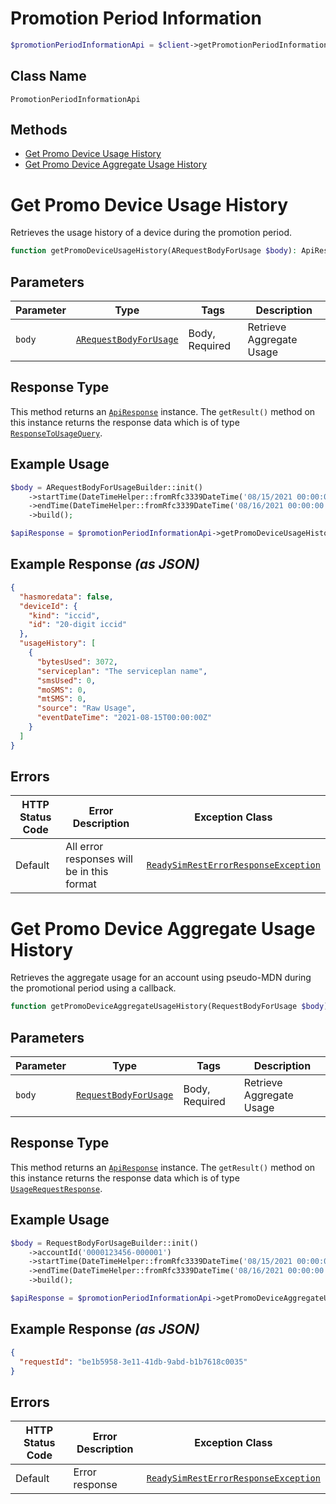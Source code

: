 # Promotion Period Information

```php
$promotionPeriodInformationApi = $client->getPromotionPeriodInformationApi();
```

## Class Name

`PromotionPeriodInformationApi`

## Methods

* [Get Promo Device Usage History](../../doc/controllers/promotion-period-information.md#get-promo-device-usage-history)
* [Get Promo Device Aggregate Usage History](../../doc/controllers/promotion-period-information.md#get-promo-device-aggregate-usage-history)


# Get Promo Device Usage History

Retrieves the usage history of a device during the promotion period.

```php
function getPromoDeviceUsageHistory(ARequestBodyForUsage $body): ApiResponse
```

## Parameters

| Parameter | Type | Tags | Description |
|  --- | --- | --- | --- |
| `body` | [`ARequestBodyForUsage`](../../doc/models/a-request-body-for-usage.md) | Body, Required | Retrieve Aggregate Usage |

## Response Type

This method returns an [`ApiResponse`](../../doc/api-response.md) instance. The `getResult()` method on this instance returns the response data which is of type [`ResponseToUsageQuery`](../../doc/models/response-to-usage-query.md).

## Example Usage

```php
$body = ARequestBodyForUsageBuilder::init()
    ->startTime(DateTimeHelper::fromRfc3339DateTime('08/15/2021 00:00:00'))
    ->endTime(DateTimeHelper::fromRfc3339DateTime('08/16/2021 00:00:00'))
    ->build();

$apiResponse = $promotionPeriodInformationApi->getPromoDeviceUsageHistory($body);
```

## Example Response *(as JSON)*

```json
{
  "hasmoredata": false,
  "deviceId": {
    "kind": "iccid",
    "id": "20-digit iccid"
  },
  "usageHistory": [
    {
      "bytesUsed": 3072,
      "serviceplan": "The serviceplan name",
      "smsUsed": 0,
      "moSMS": 0,
      "mtSMS": 0,
      "source": "Raw Usage",
      "eventDateTime": "2021-08-15T00:00:00Z"
    }
  ]
}
```

## Errors

| HTTP Status Code | Error Description | Exception Class |
|  --- | --- | --- |
| Default | All error responses will be in this format | [`ReadySimRestErrorResponseException`](../../doc/models/ready-sim-rest-error-response-exception.md) |


# Get Promo Device Aggregate Usage History

Retrieves the aggregate usage for an account using pseudo-MDN during the promotional period using a callback.

```php
function getPromoDeviceAggregateUsageHistory(RequestBodyForUsage $body): ApiResponse
```

## Parameters

| Parameter | Type | Tags | Description |
|  --- | --- | --- | --- |
| `body` | [`RequestBodyForUsage`](../../doc/models/request-body-for-usage.md) | Body, Required | Retrieve Aggregate Usage |

## Response Type

This method returns an [`ApiResponse`](../../doc/api-response.md) instance. The `getResult()` method on this instance returns the response data which is of type [`UsageRequestResponse`](../../doc/models/usage-request-response.md).

## Example Usage

```php
$body = RequestBodyForUsageBuilder::init()
    ->accountId('0000123456-000001')
    ->startTime(DateTimeHelper::fromRfc3339DateTime('08/15/2021 00:00:00'))
    ->endTime(DateTimeHelper::fromRfc3339DateTime('08/16/2021 00:00:00'))
    ->build();

$apiResponse = $promotionPeriodInformationApi->getPromoDeviceAggregateUsageHistory($body);
```

## Example Response *(as JSON)*

```json
{
  "requestId": "be1b5958-3e11-41db-9abd-b1b7618c0035"
}
```

## Errors

| HTTP Status Code | Error Description | Exception Class |
|  --- | --- | --- |
| Default | Error response | [`ReadySimRestErrorResponseException`](../../doc/models/ready-sim-rest-error-response-exception.md) |

